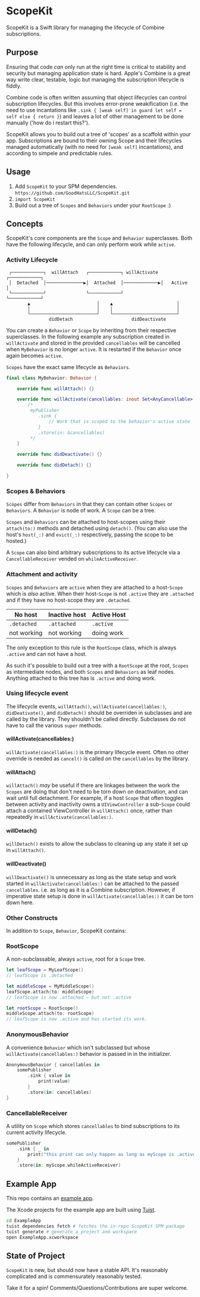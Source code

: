 # ScopeKit
ScopeKit is a Swift library for managing the lifecycle of Combine subscriptions.

## Purpose
Ensuring that code *can* only run at the right time is critical to stability and security but managing application state is hard. Apple's Combine is a great way write clear, testable, logic but managing the subscription lifecycle is fiddly.

Combine code is often written assuming that object lifecycles can control subscription lifecycles. But this involves error-prone weakification (i.e. the need to use incantations like `.sink { [weak self] in guard let self = self else { return }`) and leaves a lot of other management to be done manually ('how do i restart this?').

ScopeKit allows you to build out a tree of 'scopes' as a scaffold within your app. Subscriptions are bound to their owning Scope and their lifecycles managed automatically (with no need for `[weak self]` incantations), and according to simpele and predictable rules.


## Usage
1. Add `ScopeKit` to your SPM dependencies. `https://github.com/GoodHatsLLC/ScopeKit.git`
2. `import ScopeKit`
3. Build out a tree of `Scopes` and `Behaviors` under your `RootScope` :)

## Concepts

ScopeKit's core components are the `Scope` and `Behavior` superclasses. Both have the following lifecycle, and can only perform work while `active`.

### Activity Lifecycle

```
 ┌────────────┐  willAttach   ┌────────────┐ willActivate ┌────────────┐
 │  Detached  │──────────────▶│  Attached  │─────────────▶│   Active   │
 └────────────┘               └────────────┘              └────────────┘
        ▲                         │    ▲                        │
        │                         │    │                        │
        └─────────────────────────┘    └────────────────────────┘
                didDetach                      didDeactivate
```

You can create a `Behavior` or `Scope` by inheriting from their respective superclasses. In the following example any subscription created in `willActivate` and stored in the provided `cancellables` will be cancelled when `MyBehavior` is no longer `active`. It is restarted if the `Behavior`
once again becomes `active`.

`Scopes` have the exact same lifecycle as `Behaviors`.

```swift
final class MyBehavior: Behavior {

    override func willAttach() {}

    override func willActivate(cancellables: inout Set<AnyCancellable>) {
        /*
         myPublisher
            .sink {
                // Work that is scoped to the behavior's active state
            }
            .store(in: &cancellables)
         */
    }

    override func didDeactivate() {}

    override func didDetach() {}

}
```

### Scopes & Behaviors

`Scopes` differ from `Behaviors` in that they can contain other `Scopes` or `Behaviors`. A `Behavior` is node of work. A `Scope` can be a tree.

`Scopes` and `Behaviors` can be attached to host-scopes using their `attach(to:)` methods and detached using `detach()`. (You can also use the host's `host(_:)` and `evict(_:)` respectively, passing the scope to be hosted.)

A `Scope` can also bind arbitrary subscriptions to its active lifecycle via a `CancellableReceiver` vended on `whileActiveReceiver`.

### Attachment and activity

`Scopes` and `Behaviors` are `active` when they are attached to a host-`Scope` which is *also* active. When their host-`Scope` is not `.active` they are `.attached` and if they have no host-scope they are `.detached`.

| No host       | Inactive host  | Active Host   |
| ------------- | ---------      | ------------  |
| `.detached`   | `.attached`    | `.active`     |
| not working   | not working    | doing work    |

The only exception to this rule is the `RootScope` class, which is always `.active` and can not have a host.

As such it's possible to build out a tree with a `RootScope` at the root, `Scopes` as intermediate nodes, and both `Scopes` and `Behaviors` as leaf nodes. Anything attached to this tree has is `.active` and doing work.

### Using lifecycle event 

The lifecycle events, `willAttach()`, `willActivate(cancellables:)`, `didDeativate()`, and `didDetach()` should be overriden in subclasses and are called by the library. They shouldn't be called directly. Subclasses do not have to call the various `super` methods.

#### willActivate(cancellables:)
`willActivate(cancellables:)` is the primary lifecycle event. Often no other override is needed as `cancel()` is called on the `cancellables` by the library.

#### willAttach()
`willAttach()` *may* be useful if there are linkages between the work the `Scopes` are doing that don't need to be torn down on deactivation, and can wait until full detachment. For example, if a host `Scope` that often toggles between activity and inactivity owns a `UIViewController` a sub-`Scope` could attach a contained ViewController in `willAttach()` once, rather than repeatedly in `willActivate(cancellables:)`.

#### willDetach()
`willDetach()` exists to allow the subclass to cleaning up any state it set up in `willAttach()`.

#### willDeactivate()
`willDeactivate()` is unnecessary as long as the state setup and work started in `willActivate(cancellables:)` can be attached to the passed `cancellables`. i.e. as long as it is a Combine subscription. However, if imperative state setup is done in `willActivate(cancellables:)` it can be torn down here.

### Other Constructs

In addition to `Scope`, `Behavior`, ScopeKit contains:

### RootScope
A non-subclassable, always `active`, root for a `Scope` tree.
```swift
let leafScope = MyLeafScope()
// leafScope is .detached

let middleScope = MyMiddleScope()
leafScope.attach(to: middleScope)
// leafScope is now .attached — but not .active

let rootScope = RootScope()
middleScope.attach(to: rootScope)
// leafScope is now .active and has started its work.
```

### AnonymousBehavior
A convenience `Behavior` which isn't subclassed but whose `willActivate(cancellables:)` behavior is passed in in the initializer.

```swift
AnonymousBehavior { cancellables in
    somePublisher
        .sink { value in
            print(value)
        }
        .store(in: cancellables)
}
```
### CancellableReceiver
A utility on `Scope` which stores `cancellables` to bind subscriptions to its current activity lifecycle. 
```swift
somePublisher
    .sink { _ in
        print("this print can only happen as long as myScope is .active.")
    }
    .store(in: myScope.whileActiveReceiver)

```

## Example App

This repo contains an [example app](https://github.com/GoodHatsLLC/ScopeKit/tree/main/ExampleApp).

The Xcode projects for the example app are built using [Tuist](https://github.com/tuist/tuist).
```bash
cd ExampleApp
tuist dependencies fetch # fetches the in-repo ScopeKit SPM package
tuist generate # generate a project and workspace
open ExampleApp.xcworkspace
```

## State of Project

`ScopeKit` is new, but should now have a stable API. It's reasonably complicated and is commensurately reasonably tested.

Take it for a spin! Comments/Questions/Contributions are super welcome.
